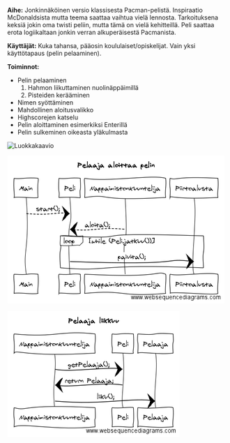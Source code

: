 **Aihe:** Jonkinnäköinen versio klassisesta Pacman-pelistä. Inspiraatio McDonaldsista mutta teema saattaa vaihtua vielä lennosta. Tarkoituksena keksiä jokin oma twisti peliin, mutta tämä on vielä kehitteillä. Peli saattaa erota logiikaltaan jonkin verran alkuperäisestä Pacmanista.

**Käyttäjät:** Kuka tahansa, pääosin koululaiset/opiskelijat. Vain yksi käyttötapaus (pelin pelaaminen).

**Toiminnot:** 
  * Pelin pelaaminen
      1. Hahmon liikuttaminen nuolinäppäimillä
      2. Pisteiden kerääminen
  * Nimen syöttäminen
  * Mahdollinen aloitusvalikko
  * Highscorejen katselu
  * Pelin aloittaminen esimerkiksi Enterillä
  * Pelin sulkeminen oikeasta yläkulmasta





[id1]: https://github.com/jiial/mcman/blob/master/dokumentaatio/luokkakaavio.png
![Luokkakaavio][id1]








[id2]: https://github.com/jiial/mcman/blob/master/dokumentaatio/pelaajaaloittaapelin.png
![Sekvenssikaavio 1][id2]








[id3]: https://github.com/jiial/mcman/blob/master/dokumentaatio/pelaajaliikkuu.png
![Sekvenssikaavio 2][id3]
